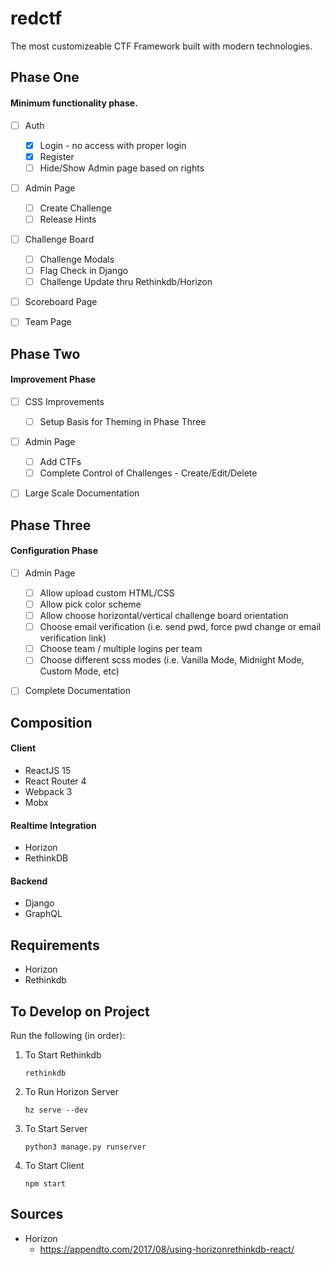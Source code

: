# redctf

The most customizeable CTF Framework built with modern technologies.


## Phase One
#### Minimum functionality phase.

- [ ] Auth
  - [x] Login - no access with proper login
  - [x] Register
  - [ ] Hide/Show Admin page based on rights
- [ ] Admin Page
  - [ ] Create Challenge
  - [ ] Release Hints
- [ ] Challenge Board
  - [ ] Challenge Modals
  - [ ] Flag Check in Django
  - [ ] Challenge Update thru Rethinkdb/Horizon
- [ ] Scoreboard Page
- [ ] Team Page


## Phase Two
#### Improvement Phase

- [ ] CSS Improvements
  - [ ] Setup Basis for Theming in Phase Three
- [ ] Admin Page
  - [ ] Add CTFs
  - [ ] Complete Control of Challenges - Create/Edit/Delete
- [ ] Large Scale Documentation


## Phase Three
#### Configuration Phase

- [ ] Admin Page
  - [ ] Allow upload custom HTML/CSS
  - [ ] Allow pick color scheme
  - [ ] Allow choose horizontal/vertical challenge board orientation
  - [ ] Choose email verification (i.e. send pwd, force pwd change or email verification link)
  - [ ] Choose team / multiple logins per team
  - [ ] Choose different scss modes (i.e. Vanilla Mode, Midnight Mode, Custom Mode, etc)
- [ ] Complete Documentation


## Composition

#### Client
* ReactJS 15
* React Router 4
* Webpack 3
* Mobx

#### Realtime Integration
* Horizon
* RethinkDB

#### Backend
* Django
* GraphQL


## Requirements
* Horizon
* Rethinkdb


## To Develop on Project

Run the following (in order):

1) To Start Rethinkdb

    `rethinkdb`

2) To Run Horizon Server

    `hz serve --dev`

3) To Start Server

    `python3 manage.py runserver`

4) To Start Client

    `npm start`





## Sources

* Horizon
   * https://appendto.com/2017/08/using-horizonrethinkdb-react/
